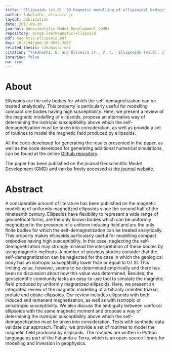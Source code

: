 ```yaml
---
title: "Ellipsoids (v1.0): 3D Magnetic modelling of ellipsoidal bodies"
author: takahashi, oliveira-jr
layout: publication
date: 2017-09-28
journal: Geoscientific Model Development (GMD)
repository: pinga-lab/magnetic-ellipsoid
pdf: magnetic-ellipsoid.pdf
doi: 10.5194/gmd-10-3591-2017
related_thesis: takahashi-msc
citation: "Takahashi, D. and Oliveira Jr., V. C.: Ellipsoids (v1.0): 3-D magnetic modelling of ellipsoidal bodies, Geosci. Model Dev., 10, 3591-3608, https://doi.org/10.5194/gmd-10-3591-2017, 2017."
inreview: false
oa: true
---
```


# About

Ellipsoids are the only bodies for which the self-demagnetization can be
treated analytically. This property is particularly useful for modelling
compact ore bodies having high susceptibility. Here, we present a review of the
magnetic modelling of ellipsoids, propose an alternative way of determining the
isotropic susceptibility above which the self-demagnetization must be taken
into consideration, as well as provide a set of routines to model the magnetic
field produced by ellipsoids.

All the code developed for generating the results presented in the paper, as
well as the code developed for generating additional numerical simulations, can
be found at the online
[Github repository](https://github.com/pinga-lab/magnetic-ellipsoid).

The paper has been published on the journal Geoscientific Model Development (GMD)
and can be freely accessed at
[the journal website](https://www.geosci-model-dev.net/10/3591/2017/gmd-10-3591-2017.html).


# Abstract

A considerable amount of literature has been published on the magnetic
modelling of uniformly magnetized ellipsoids since the second half of
the nineteenth century. Ellipsoids have flexibility to represent a wide
range of geometrical forms, are the only known bodies which can be
uniformly magnetized in the presence of a uniform inducing field and
are the only finite bodies for which the self-demagnetization can be treated
analytically. This property makes ellipsoids particularly useful for
modelling compact orebodies having high susceptibility. In this case,
neglecting the self-demagnetization may strongly mislead the interpretation
of these bodies by using magnetic methods. A number of previous studies
consider that the self-demagnetization can be neglected for the case in
which the geological body has an isotropic susceptibility lower than or
equal to 0.1 SI. This limiting value, however, seems to be determined
empirically and there has been no discussion about how this value was
determined. Besides, the geoscientific community lacks an easy-to-use
tool to simulate the magnetic field produced by uniformly magnetized
ellipsoids. Here, we present an integrated review of the magnetic
modelling of arbitrarily oriented triaxial, prolate and oblate
ellipsoids. Our review includes ellipsoids with both induced and
remanent magnetization, as well as with isotropic or anisotropic
susceptibility. We also discuss the ambiguity between confocal ellipsoids
with the same magnetic moment and propose a
way of determining the isotropic susceptibility above which the
self-demagnetization must be taken into consideration. Tests with
synthetic data validate our approach. Finally, we provide a set
of routines to model the magnetic field produced
by ellipsoids. The routines are written in Python language as
part of the Fatiando a Terra, which is an open-source library
for modelling and inversion in geophysics.
